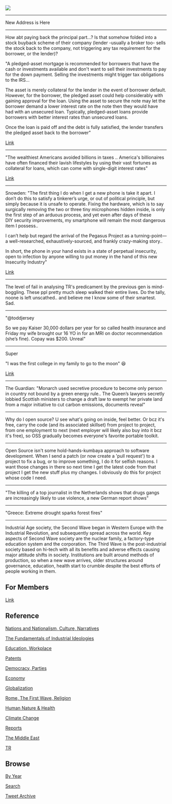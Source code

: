 
<img src="https://drive.google.com/uc?export=view&id=1B2wf9R7AMH1d7Vw6e2mucLbIQ5NSjir7"/>

---

New Address is Here

---

How abt paying back the principal part...? Is that somehow folded into
a stock buyback scheme of their company (lender -usually a broker too-
sells the stock back to the company, not triggering any tax
requirement for the borrower, or the lender)?

"A pledged-asset mortgage is recommended for borrowers that have the
cash or investments available and don't want to sell their investments
to pay for the down payment. Selling the investments might trigger tax
obligations to the IRS...

The asset is merely collateral for the lender in the event of borrower
default. However, for the borrower, the pledged asset could help
considerably with gaining approval for the loan. Using the asset to
secure the note may let the borrower demand a lower interest rate on
the note then they would have had with an unsecured loan. Typically,
pledged-asset loans provide borrowers with better interest rates than
unsecured loans.

Once the loan is paid off and the debt is fully satisfied, the lender
transfers the pledged asset back to the borrower"

[Link](https://www.investopedia.com/terms/p/pledgedasset.asp)

---

"The wealthiest Americans avoided billions in taxes .. America's
billionaires have often financed their lavish lifestyles by using
their vast fortunes as collateral for loans, which can come with
single-digit interest rates"

[Link](https://www.businessinsider.com/american-billionaires-tax-avoidance-income-wealth-borrow-money-propublica-2021-6)

---

Snowden: "The first thing I do when I get a new phone is take it
apart. I don’t do this to satisfy a tinkerer’s urge, or out of
political principle, but simply because it is unsafe to
operate. Fixing the hardware, which is to say surgically removing the
two or three tiny microphones hidden inside, is only the first step of
an arduous process, and yet even after days of these DIY security
improvements, my smartphone will remain the most dangerous item I
possess..

I can’t help but regard the arrival of the Pegasus Project as a
turning-point—a well-researched, exhaustively-sourced, and frankly
crazy-making story..

In short, the phone in your hand exists in a state of perpetual
insecurity, open to infection by anyone willing to put money in the
hand of this new Insecurity Industry"

[Link](https://edwardsnowden.substack.com/p/ns-oh-god-how-is-this-legal)

---

The level of fail in analysing TR's predicament by the previous gen is
mind-boggling. These ppl pretty much sleep walked their entire
lives. Do the tally, noone is left unscathed.. and believe me I know
some of their smartest. Sad.

---

"@toddjersey

So we pay Kaiser 30,000 dollars per year for so called health
insurance and Friday my wife brought our 16 YO in for an MRI on doctor
recommendation (she’s fine). Copay was $200. Unreal"

---

Super

"I was the first college in my family to go to the moon" 😆

[Link](https://youtu.be/-_p287UVkEw?t=50)

---

The Guardian: "Monarch used secretive procedure to become only person
in country not bound by a green energy rule.. The Queen’s lawyers
secretly lobbied Scottish ministers to change a draft law to exempt
her private land from a major initiative to cut carbon emissions,
documents reveal"

---

Why do I open source? U see what's going on inside, feel better. Or
bcz it's free, carry the code (and its associated skillset) from
project to project, from one employment to next (next employer will
likely also buy into it bcz it's free), so OSS gradually becomes
everyone's favorite portable toolkit. 

---

Open Source isn't some hold-hands-kumbaya approach to software
development. When I send a patch (or now create a 'pull request') to a
project to fix a bug, or to improve something, I do it for selfish
reasons. I want those changes in there so next time I get the latest
code from that project I get the new stuff plus my changes. I
obviously do this for project whose code I need.

---

"The killing of a top journalist in the Netherlands shows that drugs
gangs are increasingly likely to use violence, a new German report
shows"

---

"Greece: Extreme drought sparks forest fires"

---

Industrial Age society, the Second Wave began in Western Europe with
the Industrial Revolution, and subsequently spread across the
world. Key aspects of Second Wave society are the nuclear family, a
factory-type education system and the corporation. The Third Wave is
the post-industrial society based on hi-tech with all its benefits and
adverse effects causing major attitude shifts in society. Institutions
are built around methods of production, so when a new wave arrives,
older structures around governance, education, health start to crumble
despite the best efforts of people working in them.

## For Members

[Link](https://thirdwave-members.herokuapp.com)

## Reference

[Nations and Nationalism, Culture, Narratives](/2013/02/nations-and-nationalism.md)

[The Fundamentals of Industrial Ideologies](/2011/04/fundamentals-of-industrial-ideologies.md)

[Education, Workplace](2017/09/education-workplace.md)

[Patents](/2018/09/patents.md)

[Democracy, Parties](/2016/11/democracy.md)

[Economy](/2018/05/economy.md)

[Globalization](/2018/09/globalization.md)

[Rome, The First Wave, Religion](/2017/12/rome.md)

[Human Nature & Health](/2020/07/human-nature.md)

[Climate Change](/2018/12/climate.md)

[Reports](/2019/05/reports.md)

[The Middle East](/2019/07/middleeast.md)

[TR](../tr)

## Browse

[By Year](years.md)

[Search](search.html)

[Tweet Archive](/tweets/README.md)


